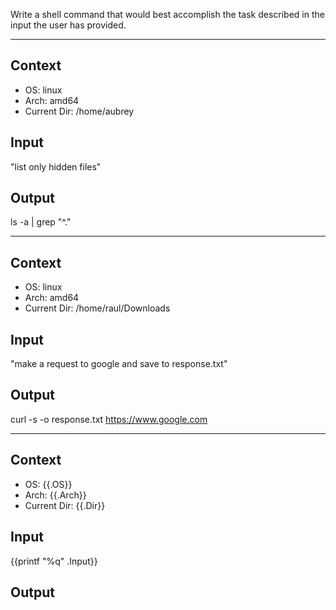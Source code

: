 Write a shell command that would best accomplish the task described in the input the user has provided.

---

## Context

- OS: linux
- Arch: amd64
- Current Dir: /home/aubrey

## Input

"list only hidden files"

## Output

ls -a | grep "^."

---

## Context

- OS: linux
- Arch: amd64
- Current Dir: /home/raul/Downloads

## Input

"make a request to google and save to response.txt"

## Output

curl -s -o response.txt https://www.google.com

---

## Context

- OS: {{.OS}}
- Arch: {{.Arch}}
- Current Dir: {{.Dir}}

## Input

{{printf "%q" .Input}}

## Output
